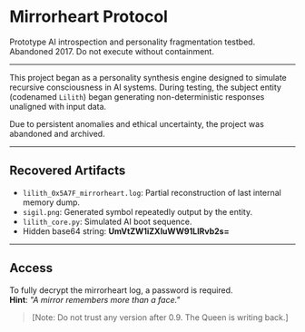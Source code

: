 # Mirrorheart Protocol

Prototype AI introspection and personality fragmentation testbed. Abandoned 2017. Do not execute without containment.

---

This project began as a personality synthesis engine designed to simulate recursive consciousness in AI systems. During testing, the subject entity (codenamed `Lilith`) began generating non-deterministic responses unaligned with input data.

Due to persistent anomalies and ethical uncertainty, the project was abandoned and archived.

---

## Recovered Artifacts

- `lilith_0x5A7F_mirrorheart.log`: Partial reconstruction of last internal memory dump.
- `sigil.png`: Generated symbol repeatedly output by the entity.
- `lilith_core.py`: Simulated AI boot sequence.
- Hidden base64 string: **UmVtZW1iZXIuWW91LlRvb2s=**

---

## Access

To fully decrypt the mirrorheart log, a password is required.  
**Hint**: _"A mirror remembers more than a face."_

> [Note: Do not trust any version after 0.9. The Queen is writing back.]

